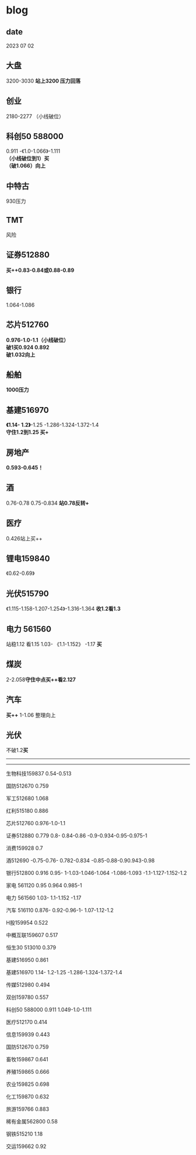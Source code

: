 # blog
## date
2023 07 02
## 大盘 
3200-3030 **站上3200 压力回落**

## 创业 
2180-2277 （小线破位）

## 科创50 588000
0.911 -《1.0-1.066》-1.111<br>
**（小线破位到1）买**<br>
**（破1.066）向上**<br>

## 中特古
930压力

## TMT
风险

## 证券512880  
**买++0.83-0.84或0.88-0.89**

## 银行
1.064-1.086

## 芯片512760 
**0.976-1.0-1.1（小线破位）** <br> 
**破1买0.924 0.892**  
**破1.032向上**

## 船舶 
**1000压力**

## 基建516970
**《1.14- 1.2》**-1.25 -1.286-1.324-1.372-1.4 <br> 
**守住1.2到1.25 买+** 

## 房地产
**0.593-0.645！**

## 酒
0.76-0.78 0.75-0.834 
**站0.78反转+**

## 医疗
0.426站上买++

## 锂电159840
《0.62-0.69》

## 光伏515790
《1.115-1.158-1.207-1.254》-1.316-1.364 **收1.2看1.3**

## 电力 561560
站稳1.12 看1.15
1.03- 《1.1-1.152》 -1.17 **买**

## 煤炭
2-2.058**守住中点买++看2.127**

## 汽车
**买++** 1-1.06 整理向上

## 光伏
不破1.2**买**

******
******

生物科技159837
0.54-0.513

国防512670
0.759

军工512680
1.068

红利515180
0.886

芯片512760 0.976-1.0-1.1

证券512880
0.779 0.8- 0.84-0.86 -0.9-0.934-0.95-0.975-1

消费159928
0.7

酒512690
-0.75-0.76- 0.782-0.834 -0.85-0.88-0.90.943-0.98

银行512800
0.916 0.95- 1-1.03-1.046-1.064  -1.086-1.093  -1.1-1.127-1.152-1.2


家电 561120 
0.95
0.964
0.985-1

电力 561560
1.03- 1.1-1.152 -1.17

汽车 516110
0.876- 0.92-0.96-1- 1.07-1.12-1.2


H股159954
0.522

中概互联159607
0.517

恒生30 513010
0.379

基建516950
0.861

基建516970
1.14- 1.2-1.25 -1.286-1.324-1.372-1.4


传媒512980
0.494

双创159780
0.557

科创50 588000
0.911 1.049-1.0-1.111

医疗512170 
0.414

信息159939
0.443

国防512670
0.759

畜牧159867
0.641

养殖159865
0.666

农业159825
0.698

化工159870
0.632

旅游159766
0.883

稀有金属562800
0.58

钢铁515210
1.18

交运159662
0.92
